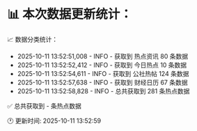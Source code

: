 📊 本次数据更新统计：
==========================

📈 数据分类统计：
- 2025-10-11 13:52:51,008 - INFO - 获取到 热点资讯 80 条数据
- 2025-10-11 13:52:52,412 - INFO - 获取到 今日热点 10 条数据
- 2025-10-11 13:52:54,611 - INFO - 获取到 公社热帖 124 条数据
- 2025-10-11 13:52:57,638 - INFO - 获取到 财经日历 67 条数据
- 2025-10-11 13:52:58,828 - INFO - 总共获取到 281 条热点数据

✅ 总共获取到 - 条热点数据

🕐 更新时间: 2025-10-11 13:52:59
